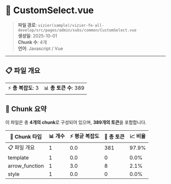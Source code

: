 # 📄 CustomSelect.vue

> **파일 경로**: `vizier(sample)/vizier-fe-all-develop/src/pages/admin/subs/common/CustomSelect.vue`  
> **생성일**: 2025-10-01  
> **Chunk 수**: 4개  
> **언어**: Javascript / Vue
---





## 📋 파일 개요

| | |
|--|--|
| ⚡ **총 복잡도**: 3 | 📊 **총 토큰 수**: 389 |






## 🧩 Chunk 요약

이 파일은 총 **4개의 chunk**로 구성되어 있으며, **389개의 토큰**을 포함합니다.

| 🧩 Chunk 타입 | 📊 개수 | ⚡ 평균 복잡도 | 📝 총 토큰 | 📈 비율 |
|---------------|--------|-------------|----------|--------|
| 📋 파일 개요 | 1 | 0.0 | 381 | 97.9% |
| template | 1 | 0.0 | 0 | 0.0% |
| arrow_function | 1 | 3.0 | 8 | 2.1% |
| style | 1 | 0.0 | 0 | 0.0% |

